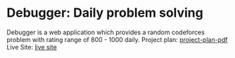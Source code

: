 # Debugger: Daily problem solving

Debugger is a web application which provides a random codeforces problem with rating range of 800 - 1000 daily.
Project plan: [project-plan-pdf](https://drive.google.com/file/d/1ctt6-5er3R6BySS9_7IgErmWqmW5hgdk/view?usp=drive_link)
Live Site: [live site](https://debuggerproblemsolving.netlify.app/)
